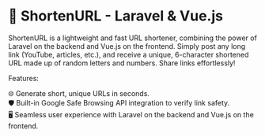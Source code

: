 <h1>🚀 ShortenURL - Laravel & Vue.js</h1>

ShortenURL is a lightweight and fast URL shortener, combining the power of Laravel on the backend and Vue.js on the frontend. Simply post any long link (YouTube, articles, etc.), and receive a unique, 6-character shortened URL made up of random letters and numbers. Share links effortlessly!

Features:

🌐 Generate short, unique URLs in seconds.<br>
🛡️ Built-in Google Safe Browsing API integration to verify link safety.<br>
🖥️ Seamless user experience with Laravel on the backend and Vue.js on the frontend.


